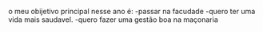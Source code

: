 o meu obijetivo principal nesse ano é:
-passar na facudade 
-quero ter uma vida mais saudavel.
-quero fazer uma gestão boa na maçonaria 
